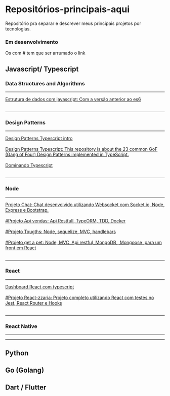 # Repositórios-principais-aqui
Repositório pra separar e descrever meus principais projetos por tecnologias. 

### Em desenvolvimento
Os com # tem que ser arrumado o link
## Javascript/ Typescript
### Data Structures and Algorithms
---
 <a href="https://github.com/devmateusramos/Estrutura-de-Dados-com-Javascript">Estrutura de dados com javascript: Com a versão anterior ao es6</a></br></br>

---
### Design Patterns
---
 <a href="https://github.com/devmateusramos/Design-Patterns-Typescript-intro">Design Patterns Typescript intro</a></br></br>
 <a href="https://github.com/devmateusramos/Design-Patterns-Typescript-23-GoF">Design Patterns Typescript: This repository is about the 23 common GoF (Gang of Four) Design Patterns implemented in TypeScript.</a></br></br>
 <a href="https://github.com/devmateusramos/Dominando-Typescript">Dominando Typescript</a></br></br>

---

### Node
---
<a href="https://github.com/devmateusramos/websocket-node-socketio">Projeto Chat: Chat desenvolvido utilizando Websocket com Socket.io, Node, Express e Bootstrap.</a></br></br>
 <a href="https://github.com/devmateusramos">#Projeto Api vendas: Api Restfull, TypeORM, TDD, Docker</a></br></br>
 <a href="https://github.com/devmateusramos">#Projeto Tougths: Node, sequelize, MVC, handlebars</a></br></br>
 <a href="https://github.com/devmateusramos">#Projeto get a pet: Node, MVC, Api restful, MongoDB , Mongoose, para um front em React</a></br></br>




---
### React
---
 <a href="https://github.com/devmateusramos/Dashboard-com-React">Dashboard React com typescript</a></br></br>
  <a href="https://github.com/devmateusramos">#Projeto React-zzaria: Projeto completo utilizando React com testes no Jest, React Router e Hooks</a></br></br>


---
### React Native
---
---

##
## Python


## Go (Golang)


## Dart / Flutter


